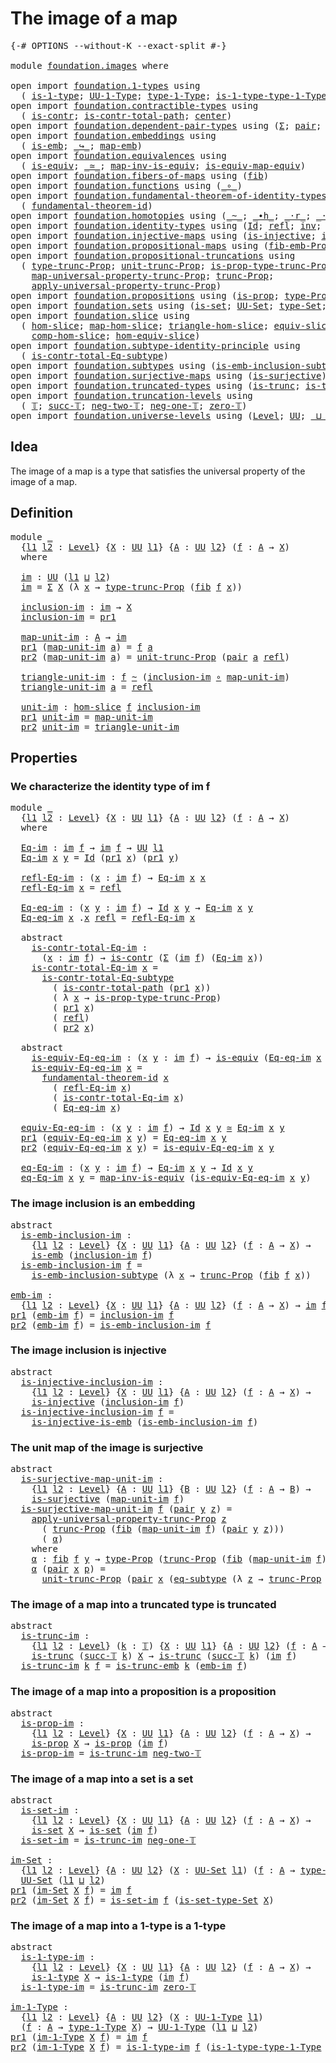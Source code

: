 # The image of a map

<pre class="Agda"><a id="31" class="Symbol">{-#</a> <a id="35" class="Keyword">OPTIONS</a> <a id="43" class="Pragma">--without-K</a> <a id="55" class="Pragma">--exact-split</a> <a id="69" class="Symbol">#-}</a>

<a id="74" class="Keyword">module</a> <a id="81" href="foundation.images.html" class="Module">foundation.images</a> <a id="99" class="Keyword">where</a>

<a id="106" class="Keyword">open</a> <a id="111" class="Keyword">import</a> <a id="118" href="foundation.1-types.html" class="Module">foundation.1-types</a> <a id="137" class="Keyword">using</a>
  <a id="145" class="Symbol">(</a> <a id="147" href="foundation-core.1-types.html#654" class="Function">is-1-type</a><a id="156" class="Symbol">;</a> <a id="158" href="foundation-core.1-types.html#720" class="Function">UU-1-Type</a><a id="167" class="Symbol">;</a> <a id="169" href="foundation-core.1-types.html#792" class="Function">type-1-Type</a><a id="180" class="Symbol">;</a> <a id="182" href="foundation-core.1-types.html#869" class="Function">is-1-type-type-1-Type</a><a id="203" class="Symbol">)</a>
<a id="205" class="Keyword">open</a> <a id="210" class="Keyword">import</a> <a id="217" href="foundation.contractible-types.html" class="Module">foundation.contractible-types</a> <a id="247" class="Keyword">using</a>
  <a id="255" class="Symbol">(</a> <a id="257" href="foundation-core.contractible-types.html#992" class="Function">is-contr</a><a id="265" class="Symbol">;</a> <a id="267" href="foundation-core.contractible-types.html#2037" class="Function">is-contr-total-path</a><a id="286" class="Symbol">;</a> <a id="288" href="foundation-core.contractible-types.html#1085" class="Function">center</a><a id="294" class="Symbol">)</a>
<a id="296" class="Keyword">open</a> <a id="301" class="Keyword">import</a> <a id="308" href="foundation.dependent-pair-types.html" class="Module">foundation.dependent-pair-types</a> <a id="340" class="Keyword">using</a> <a id="346" class="Symbol">(</a><a id="347" href="foundation-core.dependent-pair-types.html#502" class="Record">Σ</a><a id="348" class="Symbol">;</a> <a id="350" href="foundation-core.dependent-pair-types.html#575" class="InductiveConstructor">pair</a><a id="354" class="Symbol">;</a> <a id="356" href="foundation-core.dependent-pair-types.html#592" class="Field">pr1</a><a id="359" class="Symbol">;</a> <a id="361" href="foundation-core.dependent-pair-types.html#604" class="Field">pr2</a><a id="364" class="Symbol">)</a>
<a id="366" class="Keyword">open</a> <a id="371" class="Keyword">import</a> <a id="378" href="foundation.embeddings.html" class="Module">foundation.embeddings</a> <a id="400" class="Keyword">using</a>
  <a id="408" class="Symbol">(</a> <a id="410" href="foundation-core.embeddings.html#980" class="Function">is-emb</a><a id="416" class="Symbol">;</a> <a id="418" href="foundation-core.embeddings.html#1062" class="Function Operator">_↪_</a><a id="421" class="Symbol">;</a> <a id="423" href="foundation-core.embeddings.html#1205" class="Function">map-emb</a><a id="430" class="Symbol">)</a>
<a id="432" class="Keyword">open</a> <a id="437" class="Keyword">import</a> <a id="444" href="foundation.equivalences.html" class="Module">foundation.equivalences</a> <a id="468" class="Keyword">using</a>
  <a id="476" class="Symbol">(</a> <a id="478" href="foundation-core.equivalences.html#1542" class="Function">is-equiv</a><a id="486" class="Symbol">;</a> <a id="488" href="foundation-core.equivalences.html#1607" class="Function Operator">_≃_</a><a id="491" class="Symbol">;</a> <a id="493" href="foundation-core.equivalences.html#4173" class="Function">map-inv-is-equiv</a><a id="509" class="Symbol">;</a> <a id="511" href="foundation-core.equivalences.html#1862" class="Function">is-equiv-map-equiv</a><a id="529" class="Symbol">)</a>
<a id="531" class="Keyword">open</a> <a id="536" class="Keyword">import</a> <a id="543" href="foundation.fibers-of-maps.html" class="Module">foundation.fibers-of-maps</a> <a id="569" class="Keyword">using</a> <a id="575" class="Symbol">(</a><a id="576" href="foundation-core.fibers-of-maps.html#928" class="Function">fib</a><a id="579" class="Symbol">)</a>
<a id="581" class="Keyword">open</a> <a id="586" class="Keyword">import</a> <a id="593" href="foundation.functions.html" class="Module">foundation.functions</a> <a id="614" class="Keyword">using</a> <a id="620" class="Symbol">(</a><a id="621" href="foundation-core.functions.html#407" class="Function Operator">_∘_</a><a id="624" class="Symbol">)</a>
<a id="626" class="Keyword">open</a> <a id="631" class="Keyword">import</a> <a id="638" href="foundation.fundamental-theorem-of-identity-types.html" class="Module">foundation.fundamental-theorem-of-identity-types</a> <a id="687" class="Keyword">using</a>
  <a id="695" class="Symbol">(</a> <a id="697" href="foundation-core.fundamental-theorem-of-identity-types.html#1888" class="Function">fundamental-theorem-id</a><a id="719" class="Symbol">)</a>
<a id="721" class="Keyword">open</a> <a id="726" class="Keyword">import</a> <a id="733" href="foundation.homotopies.html" class="Module">foundation.homotopies</a> <a id="755" class="Keyword">using</a> <a id="761" class="Symbol">(</a><a id="762" href="foundation-core.homotopies.html#545" class="Function Operator">_~_</a><a id="765" class="Symbol">;</a> <a id="767" href="foundation-core.homotopies.html#1136" class="Function Operator">_∙h_</a><a id="771" class="Symbol">;</a> <a id="773" href="foundation-core.homotopies.html#2052" class="Function Operator">_·r_</a><a id="777" class="Symbol">;</a> <a id="779" href="foundation-core.homotopies.html#1846" class="Function Operator">_·l_</a><a id="783" class="Symbol">)</a>
<a id="785" class="Keyword">open</a> <a id="790" class="Keyword">import</a> <a id="797" href="foundation.identity-types.html" class="Module">foundation.identity-types</a> <a id="823" class="Keyword">using</a> <a id="829" class="Symbol">(</a><a id="830" href="foundation-core.identity-types.html#1754" class="Datatype">Id</a><a id="832" class="Symbol">;</a> <a id="834" href="foundation-core.identity-types.html#1807" class="InductiveConstructor">refl</a><a id="838" class="Symbol">;</a> <a id="840" href="foundation-core.identity-types.html#2716" class="Function">inv</a><a id="843" class="Symbol">;</a> <a id="845" href="foundation-core.identity-types.html#2412" class="Function Operator">_∙_</a><a id="848" class="Symbol">)</a>
<a id="850" class="Keyword">open</a> <a id="855" class="Keyword">import</a> <a id="862" href="foundation.injective-maps.html" class="Module">foundation.injective-maps</a> <a id="888" class="Keyword">using</a> <a id="894" class="Symbol">(</a><a id="895" href="foundation.injective-maps.html#1295" class="Function">is-injective</a><a id="907" class="Symbol">;</a> <a id="909" href="foundation.injective-maps.html#3649" class="Function">is-injective-is-emb</a><a id="928" class="Symbol">)</a>
<a id="930" class="Keyword">open</a> <a id="935" class="Keyword">import</a> <a id="942" href="foundation.propositional-maps.html" class="Module">foundation.propositional-maps</a> <a id="972" class="Keyword">using</a> <a id="978" class="Symbol">(</a><a id="979" href="foundation-core.propositional-maps.html#2460" class="Function">fib-emb-Prop</a><a id="991" class="Symbol">)</a>
<a id="993" class="Keyword">open</a> <a id="998" class="Keyword">import</a> <a id="1005" href="foundation.propositional-truncations.html" class="Module">foundation.propositional-truncations</a> <a id="1042" class="Keyword">using</a>
  <a id="1050" class="Symbol">(</a> <a id="1052" href="foundation.propositional-truncations.html#2012" class="Function">type-trunc-Prop</a><a id="1067" class="Symbol">;</a> <a id="1069" href="foundation.propositional-truncations.html#2096" class="Function">unit-trunc-Prop</a><a id="1084" class="Symbol">;</a> <a id="1086" href="foundation.propositional-truncations.html#2191" class="Function">is-prop-type-trunc-Prop</a><a id="1109" class="Symbol">;</a>
    <a id="1115" href="foundation.propositional-truncations.html#5222" class="Function">map-universal-property-trunc-Prop</a><a id="1148" class="Symbol">;</a> <a id="1150" href="foundation.propositional-truncations.html#2510" class="Function">trunc-Prop</a><a id="1160" class="Symbol">;</a>
    <a id="1166" href="foundation.propositional-truncations.html#5581" class="Function">apply-universal-property-trunc-Prop</a><a id="1201" class="Symbol">)</a>
<a id="1203" class="Keyword">open</a> <a id="1208" class="Keyword">import</a> <a id="1215" href="foundation.propositions.html" class="Module">foundation.propositions</a> <a id="1239" class="Keyword">using</a> <a id="1245" class="Symbol">(</a><a id="1246" href="foundation-core.propositions.html#1295" class="Function">is-prop</a><a id="1253" class="Symbol">;</a> <a id="1255" href="foundation-core.propositions.html#1482" class="Function">type-Prop</a><a id="1264" class="Symbol">)</a>
<a id="1266" class="Keyword">open</a> <a id="1271" class="Keyword">import</a> <a id="1278" href="foundation.sets.html" class="Module">foundation.sets</a> <a id="1294" class="Keyword">using</a> <a id="1300" class="Symbol">(</a><a id="1301" href="foundation-core.sets.html#1099" class="Function">is-set</a><a id="1307" class="Symbol">;</a> <a id="1309" href="foundation-core.sets.html#1177" class="Function">UU-Set</a><a id="1315" class="Symbol">;</a> <a id="1317" href="foundation-core.sets.html#1291" class="Function">type-Set</a><a id="1325" class="Symbol">;</a> <a id="1327" href="foundation-core.sets.html#1342" class="Function">is-set-type-Set</a><a id="1342" class="Symbol">)</a>
<a id="1344" class="Keyword">open</a> <a id="1349" class="Keyword">import</a> <a id="1356" href="foundation.slice.html" class="Module">foundation.slice</a> <a id="1373" class="Keyword">using</a>
  <a id="1381" class="Symbol">(</a> <a id="1383" href="foundation.slice.html#2935" class="Function">hom-slice</a><a id="1392" class="Symbol">;</a> <a id="1394" href="foundation.slice.html#3111" class="Function">map-hom-slice</a><a id="1407" class="Symbol">;</a> <a id="1409" href="foundation.slice.html#3263" class="Function">triangle-hom-slice</a><a id="1427" class="Symbol">;</a> <a id="1429" href="foundation.slice.html#8071" class="Function">equiv-slice</a><a id="1440" class="Symbol">;</a> <a id="1442" href="foundation.slice.html#3639" class="Function">htpy-hom-slice</a><a id="1456" class="Symbol">;</a>
    <a id="1462" href="foundation.slice.html#4396" class="Function">comp-hom-slice</a><a id="1476" class="Symbol">;</a> <a id="1478" href="foundation.slice.html#8263" class="Function">hom-equiv-slice</a><a id="1493" class="Symbol">)</a>
<a id="1495" class="Keyword">open</a> <a id="1500" class="Keyword">import</a> <a id="1507" href="foundation.subtype-identity-principle.html" class="Module">foundation.subtype-identity-principle</a> <a id="1545" class="Keyword">using</a>
  <a id="1553" class="Symbol">(</a> <a id="1555" href="foundation-core.subtype-identity-principle.html#1572" class="Function">is-contr-total-Eq-subtype</a><a id="1580" class="Symbol">)</a>
<a id="1582" class="Keyword">open</a> <a id="1587" class="Keyword">import</a> <a id="1594" href="foundation.subtypes.html" class="Module">foundation.subtypes</a> <a id="1614" class="Keyword">using</a> <a id="1620" class="Symbol">(</a><a id="1621" href="foundation-core.subtypes.html#3702" class="Function">is-emb-inclusion-subtype</a><a id="1645" class="Symbol">;</a> <a id="1647" href="foundation-core.subtypes.html#3381" class="Function">eq-subtype</a><a id="1657" class="Symbol">)</a>
<a id="1659" class="Keyword">open</a> <a id="1664" class="Keyword">import</a> <a id="1671" href="foundation.surjective-maps.html" class="Module">foundation.surjective-maps</a> <a id="1698" class="Keyword">using</a> <a id="1704" class="Symbol">(</a><a id="1705" href="foundation.surjective-maps.html#1905" class="Function">is-surjective</a><a id="1718" class="Symbol">)</a>
<a id="1720" class="Keyword">open</a> <a id="1725" class="Keyword">import</a> <a id="1732" href="foundation.truncated-types.html" class="Module">foundation.truncated-types</a> <a id="1759" class="Keyword">using</a> <a id="1765" class="Symbol">(</a><a id="1766" href="foundation-core.truncated-types.html#1727" class="Function">is-trunc</a><a id="1774" class="Symbol">;</a> <a id="1776" href="foundation-core.truncated-types.html#5470" class="Function">is-trunc-emb</a><a id="1788" class="Symbol">)</a>
<a id="1790" class="Keyword">open</a> <a id="1795" class="Keyword">import</a> <a id="1802" href="foundation.truncation-levels.html" class="Module">foundation.truncation-levels</a> <a id="1831" class="Keyword">using</a>
  <a id="1839" class="Symbol">(</a> <a id="1841" href="foundation-core.truncation-levels.html#382" class="Datatype">𝕋</a><a id="1842" class="Symbol">;</a> <a id="1844" href="foundation-core.truncation-levels.html#419" class="InductiveConstructor">succ-𝕋</a><a id="1850" class="Symbol">;</a> <a id="1852" href="foundation-core.truncation-levels.html#403" class="InductiveConstructor">neg-two-𝕋</a><a id="1861" class="Symbol">;</a> <a id="1863" href="foundation-core.truncation-levels.html#435" class="Function">neg-one-𝕋</a><a id="1872" class="Symbol">;</a> <a id="1874" href="foundation-core.truncation-levels.html#479" class="Function">zero-𝕋</a><a id="1880" class="Symbol">)</a>
<a id="1882" class="Keyword">open</a> <a id="1887" class="Keyword">import</a> <a id="1894" href="foundation.universe-levels.html" class="Module">foundation.universe-levels</a> <a id="1921" class="Keyword">using</a> <a id="1927" class="Symbol">(</a><a id="1928" href="Agda.Primitive.html#597" class="Postulate">Level</a><a id="1933" class="Symbol">;</a> <a id="1935" href="foundation-core.universe-levels.html#222" class="Primitive">UU</a><a id="1937" class="Symbol">;</a> <a id="1939" href="Agda.Primitive.html#810" class="Primitive Operator">_⊔_</a><a id="1942" class="Symbol">)</a>
</pre>
## Idea

The image of a map is a type that satisfies the universal property of the image of a map.

## Definition

<pre class="Agda"><a id="2072" class="Keyword">module</a> <a id="2079" href="foundation.images.html#2079" class="Module">_</a>
  <a id="2083" class="Symbol">{</a><a id="2084" href="foundation.images.html#2084" class="Bound">l1</a> <a id="2087" href="foundation.images.html#2087" class="Bound">l2</a> <a id="2090" class="Symbol">:</a> <a id="2092" href="Agda.Primitive.html#597" class="Postulate">Level</a><a id="2097" class="Symbol">}</a> <a id="2099" class="Symbol">{</a><a id="2100" href="foundation.images.html#2100" class="Bound">X</a> <a id="2102" class="Symbol">:</a> <a id="2104" href="foundation-core.universe-levels.html#222" class="Primitive">UU</a> <a id="2107" href="foundation.images.html#2084" class="Bound">l1</a><a id="2109" class="Symbol">}</a> <a id="2111" class="Symbol">{</a><a id="2112" href="foundation.images.html#2112" class="Bound">A</a> <a id="2114" class="Symbol">:</a> <a id="2116" href="foundation-core.universe-levels.html#222" class="Primitive">UU</a> <a id="2119" href="foundation.images.html#2087" class="Bound">l2</a><a id="2121" class="Symbol">}</a> <a id="2123" class="Symbol">(</a><a id="2124" href="foundation.images.html#2124" class="Bound">f</a> <a id="2126" class="Symbol">:</a> <a id="2128" href="foundation.images.html#2112" class="Bound">A</a> <a id="2130" class="Symbol">→</a> <a id="2132" href="foundation.images.html#2100" class="Bound">X</a><a id="2133" class="Symbol">)</a>
  <a id="2137" class="Keyword">where</a>
    
  <a id="2150" href="foundation.images.html#2150" class="Function">im</a> <a id="2153" class="Symbol">:</a> <a id="2155" href="foundation-core.universe-levels.html#222" class="Primitive">UU</a> <a id="2158" class="Symbol">(</a><a id="2159" href="foundation.images.html#2084" class="Bound">l1</a> <a id="2162" href="Agda.Primitive.html#810" class="Primitive Operator">⊔</a> <a id="2164" href="foundation.images.html#2087" class="Bound">l2</a><a id="2166" class="Symbol">)</a>
  <a id="2170" href="foundation.images.html#2150" class="Function">im</a> <a id="2173" class="Symbol">=</a> <a id="2175" href="foundation-core.dependent-pair-types.html#502" class="Record">Σ</a> <a id="2177" href="foundation.images.html#2100" class="Bound">X</a> <a id="2179" class="Symbol">(λ</a> <a id="2182" href="foundation.images.html#2182" class="Bound">x</a> <a id="2184" class="Symbol">→</a> <a id="2186" href="foundation.propositional-truncations.html#2012" class="Function">type-trunc-Prop</a> <a id="2202" class="Symbol">(</a><a id="2203" href="foundation-core.fibers-of-maps.html#928" class="Function">fib</a> <a id="2207" href="foundation.images.html#2124" class="Bound">f</a> <a id="2209" href="foundation.images.html#2182" class="Bound">x</a><a id="2210" class="Symbol">))</a>

  <a id="2216" href="foundation.images.html#2216" class="Function">inclusion-im</a> <a id="2229" class="Symbol">:</a> <a id="2231" href="foundation.images.html#2150" class="Function">im</a> <a id="2234" class="Symbol">→</a> <a id="2236" href="foundation.images.html#2100" class="Bound">X</a>
  <a id="2240" href="foundation.images.html#2216" class="Function">inclusion-im</a> <a id="2253" class="Symbol">=</a> <a id="2255" href="foundation-core.dependent-pair-types.html#592" class="Field">pr1</a>

  <a id="2262" href="foundation.images.html#2262" class="Function">map-unit-im</a> <a id="2274" class="Symbol">:</a> <a id="2276" href="foundation.images.html#2112" class="Bound">A</a> <a id="2278" class="Symbol">→</a> <a id="2280" href="foundation.images.html#2150" class="Function">im</a>
  <a id="2285" href="foundation-core.dependent-pair-types.html#592" class="Field">pr1</a> <a id="2289" class="Symbol">(</a><a id="2290" href="foundation.images.html#2262" class="Function">map-unit-im</a> <a id="2302" href="foundation.images.html#2302" class="Bound">a</a><a id="2303" class="Symbol">)</a> <a id="2305" class="Symbol">=</a> <a id="2307" href="foundation.images.html#2124" class="Bound">f</a> <a id="2309" href="foundation.images.html#2302" class="Bound">a</a>
  <a id="2313" href="foundation-core.dependent-pair-types.html#604" class="Field">pr2</a> <a id="2317" class="Symbol">(</a><a id="2318" href="foundation.images.html#2262" class="Function">map-unit-im</a> <a id="2330" href="foundation.images.html#2330" class="Bound">a</a><a id="2331" class="Symbol">)</a> <a id="2333" class="Symbol">=</a> <a id="2335" href="foundation.propositional-truncations.html#2096" class="Function">unit-trunc-Prop</a> <a id="2351" class="Symbol">(</a><a id="2352" href="foundation-core.dependent-pair-types.html#575" class="InductiveConstructor">pair</a> <a id="2357" href="foundation.images.html#2330" class="Bound">a</a> <a id="2359" href="foundation-core.identity-types.html#1807" class="InductiveConstructor">refl</a><a id="2363" class="Symbol">)</a>

  <a id="2368" href="foundation.images.html#2368" class="Function">triangle-unit-im</a> <a id="2385" class="Symbol">:</a> <a id="2387" href="foundation.images.html#2124" class="Bound">f</a> <a id="2389" href="foundation-core.homotopies.html#545" class="Function Operator">~</a> <a id="2391" class="Symbol">(</a><a id="2392" href="foundation.images.html#2216" class="Function">inclusion-im</a> <a id="2405" href="foundation-core.functions.html#407" class="Function Operator">∘</a> <a id="2407" href="foundation.images.html#2262" class="Function">map-unit-im</a><a id="2418" class="Symbol">)</a>
  <a id="2422" href="foundation.images.html#2368" class="Function">triangle-unit-im</a> <a id="2439" href="foundation.images.html#2439" class="Bound">a</a> <a id="2441" class="Symbol">=</a> <a id="2443" href="foundation-core.identity-types.html#1807" class="InductiveConstructor">refl</a>

  <a id="2451" href="foundation.images.html#2451" class="Function">unit-im</a> <a id="2459" class="Symbol">:</a> <a id="2461" href="foundation.slice.html#2935" class="Function">hom-slice</a> <a id="2471" href="foundation.images.html#2124" class="Bound">f</a> <a id="2473" href="foundation.images.html#2216" class="Function">inclusion-im</a>
  <a id="2488" href="foundation-core.dependent-pair-types.html#592" class="Field">pr1</a> <a id="2492" href="foundation.images.html#2451" class="Function">unit-im</a> <a id="2500" class="Symbol">=</a> <a id="2502" href="foundation.images.html#2262" class="Function">map-unit-im</a>
  <a id="2516" href="foundation-core.dependent-pair-types.html#604" class="Field">pr2</a> <a id="2520" href="foundation.images.html#2451" class="Function">unit-im</a> <a id="2528" class="Symbol">=</a> <a id="2530" href="foundation.images.html#2368" class="Function">triangle-unit-im</a>
</pre>
## Properties

### We characterize the identity type of im f

<pre class="Agda"><a id="2622" class="Keyword">module</a> <a id="2629" href="foundation.images.html#2629" class="Module">_</a>
  <a id="2633" class="Symbol">{</a><a id="2634" href="foundation.images.html#2634" class="Bound">l1</a> <a id="2637" href="foundation.images.html#2637" class="Bound">l2</a> <a id="2640" class="Symbol">:</a> <a id="2642" href="Agda.Primitive.html#597" class="Postulate">Level</a><a id="2647" class="Symbol">}</a> <a id="2649" class="Symbol">{</a><a id="2650" href="foundation.images.html#2650" class="Bound">X</a> <a id="2652" class="Symbol">:</a> <a id="2654" href="foundation-core.universe-levels.html#222" class="Primitive">UU</a> <a id="2657" href="foundation.images.html#2634" class="Bound">l1</a><a id="2659" class="Symbol">}</a> <a id="2661" class="Symbol">{</a><a id="2662" href="foundation.images.html#2662" class="Bound">A</a> <a id="2664" class="Symbol">:</a> <a id="2666" href="foundation-core.universe-levels.html#222" class="Primitive">UU</a> <a id="2669" href="foundation.images.html#2637" class="Bound">l2</a><a id="2671" class="Symbol">}</a> <a id="2673" class="Symbol">(</a><a id="2674" href="foundation.images.html#2674" class="Bound">f</a> <a id="2676" class="Symbol">:</a> <a id="2678" href="foundation.images.html#2662" class="Bound">A</a> <a id="2680" class="Symbol">→</a> <a id="2682" href="foundation.images.html#2650" class="Bound">X</a><a id="2683" class="Symbol">)</a>
  <a id="2687" class="Keyword">where</a>

  <a id="2696" href="foundation.images.html#2696" class="Function">Eq-im</a> <a id="2702" class="Symbol">:</a> <a id="2704" href="foundation.images.html#2150" class="Function">im</a> <a id="2707" href="foundation.images.html#2674" class="Bound">f</a> <a id="2709" class="Symbol">→</a> <a id="2711" href="foundation.images.html#2150" class="Function">im</a> <a id="2714" href="foundation.images.html#2674" class="Bound">f</a> <a id="2716" class="Symbol">→</a> <a id="2718" href="foundation-core.universe-levels.html#222" class="Primitive">UU</a> <a id="2721" href="foundation.images.html#2634" class="Bound">l1</a>
  <a id="2726" href="foundation.images.html#2696" class="Function">Eq-im</a> <a id="2732" href="foundation.images.html#2732" class="Bound">x</a> <a id="2734" href="foundation.images.html#2734" class="Bound">y</a> <a id="2736" class="Symbol">=</a> <a id="2738" href="foundation-core.identity-types.html#1754" class="Datatype">Id</a> <a id="2741" class="Symbol">(</a><a id="2742" href="foundation-core.dependent-pair-types.html#592" class="Field">pr1</a> <a id="2746" href="foundation.images.html#2732" class="Bound">x</a><a id="2747" class="Symbol">)</a> <a id="2749" class="Symbol">(</a><a id="2750" href="foundation-core.dependent-pair-types.html#592" class="Field">pr1</a> <a id="2754" href="foundation.images.html#2734" class="Bound">y</a><a id="2755" class="Symbol">)</a>

  <a id="2760" href="foundation.images.html#2760" class="Function">refl-Eq-im</a> <a id="2771" class="Symbol">:</a> <a id="2773" class="Symbol">(</a><a id="2774" href="foundation.images.html#2774" class="Bound">x</a> <a id="2776" class="Symbol">:</a> <a id="2778" href="foundation.images.html#2150" class="Function">im</a> <a id="2781" href="foundation.images.html#2674" class="Bound">f</a><a id="2782" class="Symbol">)</a> <a id="2784" class="Symbol">→</a> <a id="2786" href="foundation.images.html#2696" class="Function">Eq-im</a> <a id="2792" href="foundation.images.html#2774" class="Bound">x</a> <a id="2794" href="foundation.images.html#2774" class="Bound">x</a>
  <a id="2798" href="foundation.images.html#2760" class="Function">refl-Eq-im</a> <a id="2809" href="foundation.images.html#2809" class="Bound">x</a> <a id="2811" class="Symbol">=</a> <a id="2813" href="foundation-core.identity-types.html#1807" class="InductiveConstructor">refl</a>

  <a id="2821" href="foundation.images.html#2821" class="Function">Eq-eq-im</a> <a id="2830" class="Symbol">:</a> <a id="2832" class="Symbol">(</a><a id="2833" href="foundation.images.html#2833" class="Bound">x</a> <a id="2835" href="foundation.images.html#2835" class="Bound">y</a> <a id="2837" class="Symbol">:</a> <a id="2839" href="foundation.images.html#2150" class="Function">im</a> <a id="2842" href="foundation.images.html#2674" class="Bound">f</a><a id="2843" class="Symbol">)</a> <a id="2845" class="Symbol">→</a> <a id="2847" href="foundation-core.identity-types.html#1754" class="Datatype">Id</a> <a id="2850" href="foundation.images.html#2833" class="Bound">x</a> <a id="2852" href="foundation.images.html#2835" class="Bound">y</a> <a id="2854" class="Symbol">→</a> <a id="2856" href="foundation.images.html#2696" class="Function">Eq-im</a> <a id="2862" href="foundation.images.html#2833" class="Bound">x</a> <a id="2864" href="foundation.images.html#2835" class="Bound">y</a>
  <a id="2868" href="foundation.images.html#2821" class="Function">Eq-eq-im</a> <a id="2877" href="foundation.images.html#2877" class="Bound">x</a> <a id="2879" class="DottedPattern Symbol">.</a><a id="2880" href="foundation.images.html#2877" class="DottedPattern Bound">x</a> <a id="2882" href="foundation-core.identity-types.html#1807" class="InductiveConstructor">refl</a> <a id="2887" class="Symbol">=</a> <a id="2889" href="foundation.images.html#2760" class="Function">refl-Eq-im</a> <a id="2900" href="foundation.images.html#2877" class="Bound">x</a>

  <a id="2905" class="Keyword">abstract</a>
    <a id="2918" href="foundation.images.html#2918" class="Function">is-contr-total-Eq-im</a> <a id="2939" class="Symbol">:</a>
      <a id="2947" class="Symbol">(</a><a id="2948" href="foundation.images.html#2948" class="Bound">x</a> <a id="2950" class="Symbol">:</a> <a id="2952" href="foundation.images.html#2150" class="Function">im</a> <a id="2955" href="foundation.images.html#2674" class="Bound">f</a><a id="2956" class="Symbol">)</a> <a id="2958" class="Symbol">→</a> <a id="2960" href="foundation-core.contractible-types.html#992" class="Function">is-contr</a> <a id="2969" class="Symbol">(</a><a id="2970" href="foundation-core.dependent-pair-types.html#502" class="Record">Σ</a> <a id="2972" class="Symbol">(</a><a id="2973" href="foundation.images.html#2150" class="Function">im</a> <a id="2976" href="foundation.images.html#2674" class="Bound">f</a><a id="2977" class="Symbol">)</a> <a id="2979" class="Symbol">(</a><a id="2980" href="foundation.images.html#2696" class="Function">Eq-im</a> <a id="2986" href="foundation.images.html#2948" class="Bound">x</a><a id="2987" class="Symbol">))</a>
    <a id="2994" href="foundation.images.html#2918" class="Function">is-contr-total-Eq-im</a> <a id="3015" href="foundation.images.html#3015" class="Bound">x</a> <a id="3017" class="Symbol">=</a>
      <a id="3025" href="foundation-core.subtype-identity-principle.html#1572" class="Function">is-contr-total-Eq-subtype</a>
        <a id="3059" class="Symbol">(</a> <a id="3061" href="foundation-core.contractible-types.html#2037" class="Function">is-contr-total-path</a> <a id="3081" class="Symbol">(</a><a id="3082" href="foundation-core.dependent-pair-types.html#592" class="Field">pr1</a> <a id="3086" href="foundation.images.html#3015" class="Bound">x</a><a id="3087" class="Symbol">))</a>
        <a id="3098" class="Symbol">(</a> <a id="3100" class="Symbol">λ</a> <a id="3102" href="foundation.images.html#3102" class="Bound">x</a> <a id="3104" class="Symbol">→</a> <a id="3106" href="foundation.propositional-truncations.html#2191" class="Function">is-prop-type-trunc-Prop</a><a id="3129" class="Symbol">)</a>
        <a id="3139" class="Symbol">(</a> <a id="3141" href="foundation-core.dependent-pair-types.html#592" class="Field">pr1</a> <a id="3145" href="foundation.images.html#3015" class="Bound">x</a><a id="3146" class="Symbol">)</a>
        <a id="3156" class="Symbol">(</a> <a id="3158" href="foundation-core.identity-types.html#1807" class="InductiveConstructor">refl</a><a id="3162" class="Symbol">)</a>
        <a id="3172" class="Symbol">(</a> <a id="3174" href="foundation-core.dependent-pair-types.html#604" class="Field">pr2</a> <a id="3178" href="foundation.images.html#3015" class="Bound">x</a><a id="3179" class="Symbol">)</a>

  <a id="3184" class="Keyword">abstract</a>
    <a id="3197" href="foundation.images.html#3197" class="Function">is-equiv-Eq-eq-im</a> <a id="3215" class="Symbol">:</a> <a id="3217" class="Symbol">(</a><a id="3218" href="foundation.images.html#3218" class="Bound">x</a> <a id="3220" href="foundation.images.html#3220" class="Bound">y</a> <a id="3222" class="Symbol">:</a> <a id="3224" href="foundation.images.html#2150" class="Function">im</a> <a id="3227" href="foundation.images.html#2674" class="Bound">f</a><a id="3228" class="Symbol">)</a> <a id="3230" class="Symbol">→</a> <a id="3232" href="foundation-core.equivalences.html#1542" class="Function">is-equiv</a> <a id="3241" class="Symbol">(</a><a id="3242" href="foundation.images.html#2821" class="Function">Eq-eq-im</a> <a id="3251" href="foundation.images.html#3218" class="Bound">x</a> <a id="3253" href="foundation.images.html#3220" class="Bound">y</a><a id="3254" class="Symbol">)</a>
    <a id="3260" href="foundation.images.html#3197" class="Function">is-equiv-Eq-eq-im</a> <a id="3278" href="foundation.images.html#3278" class="Bound">x</a> <a id="3280" class="Symbol">=</a>
      <a id="3288" href="foundation-core.fundamental-theorem-of-identity-types.html#1888" class="Function">fundamental-theorem-id</a> <a id="3311" href="foundation.images.html#3278" class="Bound">x</a>
        <a id="3321" class="Symbol">(</a> <a id="3323" href="foundation.images.html#2760" class="Function">refl-Eq-im</a> <a id="3334" href="foundation.images.html#3278" class="Bound">x</a><a id="3335" class="Symbol">)</a>
        <a id="3345" class="Symbol">(</a> <a id="3347" href="foundation.images.html#2918" class="Function">is-contr-total-Eq-im</a> <a id="3368" href="foundation.images.html#3278" class="Bound">x</a><a id="3369" class="Symbol">)</a>
        <a id="3379" class="Symbol">(</a> <a id="3381" href="foundation.images.html#2821" class="Function">Eq-eq-im</a> <a id="3390" href="foundation.images.html#3278" class="Bound">x</a><a id="3391" class="Symbol">)</a>

  <a id="3396" href="foundation.images.html#3396" class="Function">equiv-Eq-eq-im</a> <a id="3411" class="Symbol">:</a> <a id="3413" class="Symbol">(</a><a id="3414" href="foundation.images.html#3414" class="Bound">x</a> <a id="3416" href="foundation.images.html#3416" class="Bound">y</a> <a id="3418" class="Symbol">:</a> <a id="3420" href="foundation.images.html#2150" class="Function">im</a> <a id="3423" href="foundation.images.html#2674" class="Bound">f</a><a id="3424" class="Symbol">)</a> <a id="3426" class="Symbol">→</a> <a id="3428" href="foundation-core.identity-types.html#1754" class="Datatype">Id</a> <a id="3431" href="foundation.images.html#3414" class="Bound">x</a> <a id="3433" href="foundation.images.html#3416" class="Bound">y</a> <a id="3435" href="foundation-core.equivalences.html#1607" class="Function Operator">≃</a> <a id="3437" href="foundation.images.html#2696" class="Function">Eq-im</a> <a id="3443" href="foundation.images.html#3414" class="Bound">x</a> <a id="3445" href="foundation.images.html#3416" class="Bound">y</a>
  <a id="3449" href="foundation-core.dependent-pair-types.html#592" class="Field">pr1</a> <a id="3453" class="Symbol">(</a><a id="3454" href="foundation.images.html#3396" class="Function">equiv-Eq-eq-im</a> <a id="3469" href="foundation.images.html#3469" class="Bound">x</a> <a id="3471" href="foundation.images.html#3471" class="Bound">y</a><a id="3472" class="Symbol">)</a> <a id="3474" class="Symbol">=</a> <a id="3476" href="foundation.images.html#2821" class="Function">Eq-eq-im</a> <a id="3485" href="foundation.images.html#3469" class="Bound">x</a> <a id="3487" href="foundation.images.html#3471" class="Bound">y</a>
  <a id="3491" href="foundation-core.dependent-pair-types.html#604" class="Field">pr2</a> <a id="3495" class="Symbol">(</a><a id="3496" href="foundation.images.html#3396" class="Function">equiv-Eq-eq-im</a> <a id="3511" href="foundation.images.html#3511" class="Bound">x</a> <a id="3513" href="foundation.images.html#3513" class="Bound">y</a><a id="3514" class="Symbol">)</a> <a id="3516" class="Symbol">=</a> <a id="3518" href="foundation.images.html#3197" class="Function">is-equiv-Eq-eq-im</a> <a id="3536" href="foundation.images.html#3511" class="Bound">x</a> <a id="3538" href="foundation.images.html#3513" class="Bound">y</a>

  <a id="3543" href="foundation.images.html#3543" class="Function">eq-Eq-im</a> <a id="3552" class="Symbol">:</a> <a id="3554" class="Symbol">(</a><a id="3555" href="foundation.images.html#3555" class="Bound">x</a> <a id="3557" href="foundation.images.html#3557" class="Bound">y</a> <a id="3559" class="Symbol">:</a> <a id="3561" href="foundation.images.html#2150" class="Function">im</a> <a id="3564" href="foundation.images.html#2674" class="Bound">f</a><a id="3565" class="Symbol">)</a> <a id="3567" class="Symbol">→</a> <a id="3569" href="foundation.images.html#2696" class="Function">Eq-im</a> <a id="3575" href="foundation.images.html#3555" class="Bound">x</a> <a id="3577" href="foundation.images.html#3557" class="Bound">y</a> <a id="3579" class="Symbol">→</a> <a id="3581" href="foundation-core.identity-types.html#1754" class="Datatype">Id</a> <a id="3584" href="foundation.images.html#3555" class="Bound">x</a> <a id="3586" href="foundation.images.html#3557" class="Bound">y</a>
  <a id="3590" href="foundation.images.html#3543" class="Function">eq-Eq-im</a> <a id="3599" href="foundation.images.html#3599" class="Bound">x</a> <a id="3601" href="foundation.images.html#3601" class="Bound">y</a> <a id="3603" class="Symbol">=</a> <a id="3605" href="foundation-core.equivalences.html#4173" class="Function">map-inv-is-equiv</a> <a id="3622" class="Symbol">(</a><a id="3623" href="foundation.images.html#3197" class="Function">is-equiv-Eq-eq-im</a> <a id="3641" href="foundation.images.html#3599" class="Bound">x</a> <a id="3643" href="foundation.images.html#3601" class="Bound">y</a><a id="3644" class="Symbol">)</a>
</pre>
### The image inclusion is an embedding

<pre class="Agda"><a id="3700" class="Keyword">abstract</a>
  <a id="is-emb-inclusion-im"></a><a id="3711" href="foundation.images.html#3711" class="Function">is-emb-inclusion-im</a> <a id="3731" class="Symbol">:</a>
    <a id="3737" class="Symbol">{</a><a id="3738" href="foundation.images.html#3738" class="Bound">l1</a> <a id="3741" href="foundation.images.html#3741" class="Bound">l2</a> <a id="3744" class="Symbol">:</a> <a id="3746" href="Agda.Primitive.html#597" class="Postulate">Level</a><a id="3751" class="Symbol">}</a> <a id="3753" class="Symbol">{</a><a id="3754" href="foundation.images.html#3754" class="Bound">X</a> <a id="3756" class="Symbol">:</a> <a id="3758" href="foundation-core.universe-levels.html#222" class="Primitive">UU</a> <a id="3761" href="foundation.images.html#3738" class="Bound">l1</a><a id="3763" class="Symbol">}</a> <a id="3765" class="Symbol">{</a><a id="3766" href="foundation.images.html#3766" class="Bound">A</a> <a id="3768" class="Symbol">:</a> <a id="3770" href="foundation-core.universe-levels.html#222" class="Primitive">UU</a> <a id="3773" href="foundation.images.html#3741" class="Bound">l2</a><a id="3775" class="Symbol">}</a> <a id="3777" class="Symbol">(</a><a id="3778" href="foundation.images.html#3778" class="Bound">f</a> <a id="3780" class="Symbol">:</a> <a id="3782" href="foundation.images.html#3766" class="Bound">A</a> <a id="3784" class="Symbol">→</a> <a id="3786" href="foundation.images.html#3754" class="Bound">X</a><a id="3787" class="Symbol">)</a> <a id="3789" class="Symbol">→</a>
    <a id="3795" href="foundation-core.embeddings.html#980" class="Function">is-emb</a> <a id="3802" class="Symbol">(</a><a id="3803" href="foundation.images.html#2216" class="Function">inclusion-im</a> <a id="3816" href="foundation.images.html#3778" class="Bound">f</a><a id="3817" class="Symbol">)</a>
  <a id="3821" href="foundation.images.html#3711" class="Function">is-emb-inclusion-im</a> <a id="3841" href="foundation.images.html#3841" class="Bound">f</a> <a id="3843" class="Symbol">=</a>
    <a id="3849" href="foundation-core.subtypes.html#3702" class="Function">is-emb-inclusion-subtype</a> <a id="3874" class="Symbol">(λ</a> <a id="3877" href="foundation.images.html#3877" class="Bound">x</a> <a id="3879" class="Symbol">→</a> <a id="3881" href="foundation.propositional-truncations.html#2510" class="Function">trunc-Prop</a> <a id="3892" class="Symbol">(</a><a id="3893" href="foundation-core.fibers-of-maps.html#928" class="Function">fib</a> <a id="3897" href="foundation.images.html#3841" class="Bound">f</a> <a id="3899" href="foundation.images.html#3877" class="Bound">x</a><a id="3900" class="Symbol">))</a>

<a id="emb-im"></a><a id="3904" href="foundation.images.html#3904" class="Function">emb-im</a> <a id="3911" class="Symbol">:</a>
  <a id="3915" class="Symbol">{</a><a id="3916" href="foundation.images.html#3916" class="Bound">l1</a> <a id="3919" href="foundation.images.html#3919" class="Bound">l2</a> <a id="3922" class="Symbol">:</a> <a id="3924" href="Agda.Primitive.html#597" class="Postulate">Level</a><a id="3929" class="Symbol">}</a> <a id="3931" class="Symbol">{</a><a id="3932" href="foundation.images.html#3932" class="Bound">X</a> <a id="3934" class="Symbol">:</a> <a id="3936" href="foundation-core.universe-levels.html#222" class="Primitive">UU</a> <a id="3939" href="foundation.images.html#3916" class="Bound">l1</a><a id="3941" class="Symbol">}</a> <a id="3943" class="Symbol">{</a><a id="3944" href="foundation.images.html#3944" class="Bound">A</a> <a id="3946" class="Symbol">:</a> <a id="3948" href="foundation-core.universe-levels.html#222" class="Primitive">UU</a> <a id="3951" href="foundation.images.html#3919" class="Bound">l2</a><a id="3953" class="Symbol">}</a> <a id="3955" class="Symbol">(</a><a id="3956" href="foundation.images.html#3956" class="Bound">f</a> <a id="3958" class="Symbol">:</a> <a id="3960" href="foundation.images.html#3944" class="Bound">A</a> <a id="3962" class="Symbol">→</a> <a id="3964" href="foundation.images.html#3932" class="Bound">X</a><a id="3965" class="Symbol">)</a> <a id="3967" class="Symbol">→</a> <a id="3969" href="foundation.images.html#2150" class="Function">im</a> <a id="3972" href="foundation.images.html#3956" class="Bound">f</a> <a id="3974" href="foundation-core.embeddings.html#1062" class="Function Operator">↪</a> <a id="3976" href="foundation.images.html#3932" class="Bound">X</a>
<a id="3978" href="foundation-core.dependent-pair-types.html#592" class="Field">pr1</a> <a id="3982" class="Symbol">(</a><a id="3983" href="foundation.images.html#3904" class="Function">emb-im</a> <a id="3990" href="foundation.images.html#3990" class="Bound">f</a><a id="3991" class="Symbol">)</a> <a id="3993" class="Symbol">=</a> <a id="3995" href="foundation.images.html#2216" class="Function">inclusion-im</a> <a id="4008" href="foundation.images.html#3990" class="Bound">f</a>
<a id="4010" href="foundation-core.dependent-pair-types.html#604" class="Field">pr2</a> <a id="4014" class="Symbol">(</a><a id="4015" href="foundation.images.html#3904" class="Function">emb-im</a> <a id="4022" href="foundation.images.html#4022" class="Bound">f</a><a id="4023" class="Symbol">)</a> <a id="4025" class="Symbol">=</a> <a id="4027" href="foundation.images.html#3711" class="Function">is-emb-inclusion-im</a> <a id="4047" href="foundation.images.html#4022" class="Bound">f</a>
</pre>
### The image inclusion is injective

<pre class="Agda"><a id="4100" class="Keyword">abstract</a>
  <a id="is-injective-inclusion-im"></a><a id="4111" href="foundation.images.html#4111" class="Function">is-injective-inclusion-im</a> <a id="4137" class="Symbol">:</a>
    <a id="4143" class="Symbol">{</a><a id="4144" href="foundation.images.html#4144" class="Bound">l1</a> <a id="4147" href="foundation.images.html#4147" class="Bound">l2</a> <a id="4150" class="Symbol">:</a> <a id="4152" href="Agda.Primitive.html#597" class="Postulate">Level</a><a id="4157" class="Symbol">}</a> <a id="4159" class="Symbol">{</a><a id="4160" href="foundation.images.html#4160" class="Bound">X</a> <a id="4162" class="Symbol">:</a> <a id="4164" href="foundation-core.universe-levels.html#222" class="Primitive">UU</a> <a id="4167" href="foundation.images.html#4144" class="Bound">l1</a><a id="4169" class="Symbol">}</a> <a id="4171" class="Symbol">{</a><a id="4172" href="foundation.images.html#4172" class="Bound">A</a> <a id="4174" class="Symbol">:</a> <a id="4176" href="foundation-core.universe-levels.html#222" class="Primitive">UU</a> <a id="4179" href="foundation.images.html#4147" class="Bound">l2</a><a id="4181" class="Symbol">}</a> <a id="4183" class="Symbol">(</a><a id="4184" href="foundation.images.html#4184" class="Bound">f</a> <a id="4186" class="Symbol">:</a> <a id="4188" href="foundation.images.html#4172" class="Bound">A</a> <a id="4190" class="Symbol">→</a> <a id="4192" href="foundation.images.html#4160" class="Bound">X</a><a id="4193" class="Symbol">)</a> <a id="4195" class="Symbol">→</a>
    <a id="4201" href="foundation.injective-maps.html#1295" class="Function">is-injective</a> <a id="4214" class="Symbol">(</a><a id="4215" href="foundation.images.html#2216" class="Function">inclusion-im</a> <a id="4228" href="foundation.images.html#4184" class="Bound">f</a><a id="4229" class="Symbol">)</a>
  <a id="4233" href="foundation.images.html#4111" class="Function">is-injective-inclusion-im</a> <a id="4259" href="foundation.images.html#4259" class="Bound">f</a> <a id="4261" class="Symbol">=</a>
    <a id="4267" href="foundation.injective-maps.html#3649" class="Function">is-injective-is-emb</a> <a id="4287" class="Symbol">(</a><a id="4288" href="foundation.images.html#3711" class="Function">is-emb-inclusion-im</a> <a id="4308" href="foundation.images.html#4259" class="Bound">f</a><a id="4309" class="Symbol">)</a>
</pre>
### The unit map of the image is surjective

<pre class="Agda"><a id="4369" class="Keyword">abstract</a>
  <a id="is-surjective-map-unit-im"></a><a id="4380" href="foundation.images.html#4380" class="Function">is-surjective-map-unit-im</a> <a id="4406" class="Symbol">:</a>
    <a id="4412" class="Symbol">{</a><a id="4413" href="foundation.images.html#4413" class="Bound">l1</a> <a id="4416" href="foundation.images.html#4416" class="Bound">l2</a> <a id="4419" class="Symbol">:</a> <a id="4421" href="Agda.Primitive.html#597" class="Postulate">Level</a><a id="4426" class="Symbol">}</a> <a id="4428" class="Symbol">{</a><a id="4429" href="foundation.images.html#4429" class="Bound">A</a> <a id="4431" class="Symbol">:</a> <a id="4433" href="foundation-core.universe-levels.html#222" class="Primitive">UU</a> <a id="4436" href="foundation.images.html#4413" class="Bound">l1</a><a id="4438" class="Symbol">}</a> <a id="4440" class="Symbol">{</a><a id="4441" href="foundation.images.html#4441" class="Bound">B</a> <a id="4443" class="Symbol">:</a> <a id="4445" href="foundation-core.universe-levels.html#222" class="Primitive">UU</a> <a id="4448" href="foundation.images.html#4416" class="Bound">l2</a><a id="4450" class="Symbol">}</a> <a id="4452" class="Symbol">(</a><a id="4453" href="foundation.images.html#4453" class="Bound">f</a> <a id="4455" class="Symbol">:</a> <a id="4457" href="foundation.images.html#4429" class="Bound">A</a> <a id="4459" class="Symbol">→</a> <a id="4461" href="foundation.images.html#4441" class="Bound">B</a><a id="4462" class="Symbol">)</a> <a id="4464" class="Symbol">→</a>
    <a id="4470" href="foundation.surjective-maps.html#1905" class="Function">is-surjective</a> <a id="4484" class="Symbol">(</a><a id="4485" href="foundation.images.html#2262" class="Function">map-unit-im</a> <a id="4497" href="foundation.images.html#4453" class="Bound">f</a><a id="4498" class="Symbol">)</a>
  <a id="4502" href="foundation.images.html#4380" class="Function">is-surjective-map-unit-im</a> <a id="4528" href="foundation.images.html#4528" class="Bound">f</a> <a id="4530" class="Symbol">(</a><a id="4531" href="foundation-core.dependent-pair-types.html#575" class="InductiveConstructor">pair</a> <a id="4536" href="foundation.images.html#4536" class="Bound">y</a> <a id="4538" href="foundation.images.html#4538" class="Bound">z</a><a id="4539" class="Symbol">)</a> <a id="4541" class="Symbol">=</a>
    <a id="4547" href="foundation.propositional-truncations.html#5581" class="Function">apply-universal-property-trunc-Prop</a> <a id="4583" href="foundation.images.html#4538" class="Bound">z</a>
      <a id="4591" class="Symbol">(</a> <a id="4593" href="foundation.propositional-truncations.html#2510" class="Function">trunc-Prop</a> <a id="4604" class="Symbol">(</a><a id="4605" href="foundation-core.fibers-of-maps.html#928" class="Function">fib</a> <a id="4609" class="Symbol">(</a><a id="4610" href="foundation.images.html#2262" class="Function">map-unit-im</a> <a id="4622" href="foundation.images.html#4528" class="Bound">f</a><a id="4623" class="Symbol">)</a> <a id="4625" class="Symbol">(</a><a id="4626" href="foundation-core.dependent-pair-types.html#575" class="InductiveConstructor">pair</a> <a id="4631" href="foundation.images.html#4536" class="Bound">y</a> <a id="4633" href="foundation.images.html#4538" class="Bound">z</a><a id="4634" class="Symbol">)))</a>
      <a id="4644" class="Symbol">(</a> <a id="4646" href="foundation.images.html#4663" class="Function">α</a><a id="4647" class="Symbol">)</a>
    <a id="4653" class="Keyword">where</a>
    <a id="4663" href="foundation.images.html#4663" class="Function">α</a> <a id="4665" class="Symbol">:</a> <a id="4667" href="foundation-core.fibers-of-maps.html#928" class="Function">fib</a> <a id="4671" href="foundation.images.html#4528" class="Bound">f</a> <a id="4673" href="foundation.images.html#4536" class="Bound">y</a> <a id="4675" class="Symbol">→</a> <a id="4677" href="foundation-core.propositions.html#1482" class="Function">type-Prop</a> <a id="4687" class="Symbol">(</a><a id="4688" href="foundation.propositional-truncations.html#2510" class="Function">trunc-Prop</a> <a id="4699" class="Symbol">(</a><a id="4700" href="foundation-core.fibers-of-maps.html#928" class="Function">fib</a> <a id="4704" class="Symbol">(</a><a id="4705" href="foundation.images.html#2262" class="Function">map-unit-im</a> <a id="4717" href="foundation.images.html#4528" class="Bound">f</a><a id="4718" class="Symbol">)</a> <a id="4720" class="Symbol">(</a><a id="4721" href="foundation-core.dependent-pair-types.html#575" class="InductiveConstructor">pair</a> <a id="4726" href="foundation.images.html#4536" class="Bound">y</a> <a id="4728" href="foundation.images.html#4538" class="Bound">z</a><a id="4729" class="Symbol">)))</a>
    <a id="4737" href="foundation.images.html#4663" class="Function">α</a> <a id="4739" class="Symbol">(</a><a id="4740" href="foundation-core.dependent-pair-types.html#575" class="InductiveConstructor">pair</a> <a id="4745" href="foundation.images.html#4745" class="Bound">x</a> <a id="4747" href="foundation.images.html#4747" class="Bound">p</a><a id="4748" class="Symbol">)</a> <a id="4750" class="Symbol">=</a>
      <a id="4758" href="foundation.propositional-truncations.html#2096" class="Function">unit-trunc-Prop</a> <a id="4774" class="Symbol">(</a><a id="4775" href="foundation-core.dependent-pair-types.html#575" class="InductiveConstructor">pair</a> <a id="4780" href="foundation.images.html#4745" class="Bound">x</a> <a id="4782" class="Symbol">(</a><a id="4783" href="foundation-core.subtypes.html#3381" class="Function">eq-subtype</a> <a id="4794" class="Symbol">(λ</a> <a id="4797" href="foundation.images.html#4797" class="Bound">z</a> <a id="4799" class="Symbol">→</a> <a id="4801" href="foundation.propositional-truncations.html#2510" class="Function">trunc-Prop</a> <a id="4812" class="Symbol">(</a><a id="4813" href="foundation-core.fibers-of-maps.html#928" class="Function">fib</a> <a id="4817" href="foundation.images.html#4528" class="Bound">f</a> <a id="4819" href="foundation.images.html#4797" class="Bound">z</a><a id="4820" class="Symbol">))</a> <a id="4823" href="foundation.images.html#4747" class="Bound">p</a><a id="4824" class="Symbol">))</a>
</pre>
### The image of a map into a truncated type is truncated

<pre class="Agda"><a id="4899" class="Keyword">abstract</a>
  <a id="is-trunc-im"></a><a id="4910" href="foundation.images.html#4910" class="Function">is-trunc-im</a> <a id="4922" class="Symbol">:</a>
    <a id="4928" class="Symbol">{</a><a id="4929" href="foundation.images.html#4929" class="Bound">l1</a> <a id="4932" href="foundation.images.html#4932" class="Bound">l2</a> <a id="4935" class="Symbol">:</a> <a id="4937" href="Agda.Primitive.html#597" class="Postulate">Level</a><a id="4942" class="Symbol">}</a> <a id="4944" class="Symbol">(</a><a id="4945" href="foundation.images.html#4945" class="Bound">k</a> <a id="4947" class="Symbol">:</a> <a id="4949" href="foundation-core.truncation-levels.html#382" class="Datatype">𝕋</a><a id="4950" class="Symbol">)</a> <a id="4952" class="Symbol">{</a><a id="4953" href="foundation.images.html#4953" class="Bound">X</a> <a id="4955" class="Symbol">:</a> <a id="4957" href="foundation-core.universe-levels.html#222" class="Primitive">UU</a> <a id="4960" href="foundation.images.html#4929" class="Bound">l1</a><a id="4962" class="Symbol">}</a> <a id="4964" class="Symbol">{</a><a id="4965" href="foundation.images.html#4965" class="Bound">A</a> <a id="4967" class="Symbol">:</a> <a id="4969" href="foundation-core.universe-levels.html#222" class="Primitive">UU</a> <a id="4972" href="foundation.images.html#4932" class="Bound">l2</a><a id="4974" class="Symbol">}</a> <a id="4976" class="Symbol">(</a><a id="4977" href="foundation.images.html#4977" class="Bound">f</a> <a id="4979" class="Symbol">:</a> <a id="4981" href="foundation.images.html#4965" class="Bound">A</a> <a id="4983" class="Symbol">→</a> <a id="4985" href="foundation.images.html#4953" class="Bound">X</a><a id="4986" class="Symbol">)</a> <a id="4988" class="Symbol">→</a>
    <a id="4994" href="foundation-core.truncated-types.html#1727" class="Function">is-trunc</a> <a id="5003" class="Symbol">(</a><a id="5004" href="foundation-core.truncation-levels.html#419" class="InductiveConstructor">succ-𝕋</a> <a id="5011" href="foundation.images.html#4945" class="Bound">k</a><a id="5012" class="Symbol">)</a> <a id="5014" href="foundation.images.html#4953" class="Bound">X</a> <a id="5016" class="Symbol">→</a> <a id="5018" href="foundation-core.truncated-types.html#1727" class="Function">is-trunc</a> <a id="5027" class="Symbol">(</a><a id="5028" href="foundation-core.truncation-levels.html#419" class="InductiveConstructor">succ-𝕋</a> <a id="5035" href="foundation.images.html#4945" class="Bound">k</a><a id="5036" class="Symbol">)</a> <a id="5038" class="Symbol">(</a><a id="5039" href="foundation.images.html#2150" class="Function">im</a> <a id="5042" href="foundation.images.html#4977" class="Bound">f</a><a id="5043" class="Symbol">)</a>
  <a id="5047" href="foundation.images.html#4910" class="Function">is-trunc-im</a> <a id="5059" href="foundation.images.html#5059" class="Bound">k</a> <a id="5061" href="foundation.images.html#5061" class="Bound">f</a> <a id="5063" class="Symbol">=</a> <a id="5065" href="foundation-core.truncated-types.html#5470" class="Function">is-trunc-emb</a> <a id="5078" href="foundation.images.html#5059" class="Bound">k</a> <a id="5080" class="Symbol">(</a><a id="5081" href="foundation.images.html#3904" class="Function">emb-im</a> <a id="5088" href="foundation.images.html#5061" class="Bound">f</a><a id="5089" class="Symbol">)</a> 
</pre>
### The image of a map into a proposition is a proposition

<pre class="Agda"><a id="5165" class="Keyword">abstract</a>
  <a id="is-prop-im"></a><a id="5176" href="foundation.images.html#5176" class="Function">is-prop-im</a> <a id="5187" class="Symbol">:</a>
    <a id="5193" class="Symbol">{</a><a id="5194" href="foundation.images.html#5194" class="Bound">l1</a> <a id="5197" href="foundation.images.html#5197" class="Bound">l2</a> <a id="5200" class="Symbol">:</a> <a id="5202" href="Agda.Primitive.html#597" class="Postulate">Level</a><a id="5207" class="Symbol">}</a> <a id="5209" class="Symbol">{</a><a id="5210" href="foundation.images.html#5210" class="Bound">X</a> <a id="5212" class="Symbol">:</a> <a id="5214" href="foundation-core.universe-levels.html#222" class="Primitive">UU</a> <a id="5217" href="foundation.images.html#5194" class="Bound">l1</a><a id="5219" class="Symbol">}</a> <a id="5221" class="Symbol">{</a><a id="5222" href="foundation.images.html#5222" class="Bound">A</a> <a id="5224" class="Symbol">:</a> <a id="5226" href="foundation-core.universe-levels.html#222" class="Primitive">UU</a> <a id="5229" href="foundation.images.html#5197" class="Bound">l2</a><a id="5231" class="Symbol">}</a> <a id="5233" class="Symbol">(</a><a id="5234" href="foundation.images.html#5234" class="Bound">f</a> <a id="5236" class="Symbol">:</a> <a id="5238" href="foundation.images.html#5222" class="Bound">A</a> <a id="5240" class="Symbol">→</a> <a id="5242" href="foundation.images.html#5210" class="Bound">X</a><a id="5243" class="Symbol">)</a> <a id="5245" class="Symbol">→</a>
    <a id="5251" href="foundation-core.propositions.html#1295" class="Function">is-prop</a> <a id="5259" href="foundation.images.html#5210" class="Bound">X</a> <a id="5261" class="Symbol">→</a> <a id="5263" href="foundation-core.propositions.html#1295" class="Function">is-prop</a> <a id="5271" class="Symbol">(</a><a id="5272" href="foundation.images.html#2150" class="Function">im</a> <a id="5275" href="foundation.images.html#5234" class="Bound">f</a><a id="5276" class="Symbol">)</a>
  <a id="5280" href="foundation.images.html#5176" class="Function">is-prop-im</a> <a id="5291" class="Symbol">=</a> <a id="5293" href="foundation.images.html#4910" class="Function">is-trunc-im</a> <a id="5305" href="foundation-core.truncation-levels.html#403" class="InductiveConstructor">neg-two-𝕋</a>
</pre>
### The image of a map into a set is a set

<pre class="Agda"><a id="5372" class="Keyword">abstract</a>
  <a id="is-set-im"></a><a id="5383" href="foundation.images.html#5383" class="Function">is-set-im</a> <a id="5393" class="Symbol">:</a>
    <a id="5399" class="Symbol">{</a><a id="5400" href="foundation.images.html#5400" class="Bound">l1</a> <a id="5403" href="foundation.images.html#5403" class="Bound">l2</a> <a id="5406" class="Symbol">:</a> <a id="5408" href="Agda.Primitive.html#597" class="Postulate">Level</a><a id="5413" class="Symbol">}</a> <a id="5415" class="Symbol">{</a><a id="5416" href="foundation.images.html#5416" class="Bound">X</a> <a id="5418" class="Symbol">:</a> <a id="5420" href="foundation-core.universe-levels.html#222" class="Primitive">UU</a> <a id="5423" href="foundation.images.html#5400" class="Bound">l1</a><a id="5425" class="Symbol">}</a> <a id="5427" class="Symbol">{</a><a id="5428" href="foundation.images.html#5428" class="Bound">A</a> <a id="5430" class="Symbol">:</a> <a id="5432" href="foundation-core.universe-levels.html#222" class="Primitive">UU</a> <a id="5435" href="foundation.images.html#5403" class="Bound">l2</a><a id="5437" class="Symbol">}</a> <a id="5439" class="Symbol">(</a><a id="5440" href="foundation.images.html#5440" class="Bound">f</a> <a id="5442" class="Symbol">:</a> <a id="5444" href="foundation.images.html#5428" class="Bound">A</a> <a id="5446" class="Symbol">→</a> <a id="5448" href="foundation.images.html#5416" class="Bound">X</a><a id="5449" class="Symbol">)</a> <a id="5451" class="Symbol">→</a>
    <a id="5457" href="foundation-core.sets.html#1099" class="Function">is-set</a> <a id="5464" href="foundation.images.html#5416" class="Bound">X</a> <a id="5466" class="Symbol">→</a> <a id="5468" href="foundation-core.sets.html#1099" class="Function">is-set</a> <a id="5475" class="Symbol">(</a><a id="5476" href="foundation.images.html#2150" class="Function">im</a> <a id="5479" href="foundation.images.html#5440" class="Bound">f</a><a id="5480" class="Symbol">)</a>
  <a id="5484" href="foundation.images.html#5383" class="Function">is-set-im</a> <a id="5494" class="Symbol">=</a> <a id="5496" href="foundation.images.html#4910" class="Function">is-trunc-im</a> <a id="5508" href="foundation-core.truncation-levels.html#435" class="Function">neg-one-𝕋</a>

<a id="im-Set"></a><a id="5519" href="foundation.images.html#5519" class="Function">im-Set</a> <a id="5526" class="Symbol">:</a>
  <a id="5530" class="Symbol">{</a><a id="5531" href="foundation.images.html#5531" class="Bound">l1</a> <a id="5534" href="foundation.images.html#5534" class="Bound">l2</a> <a id="5537" class="Symbol">:</a> <a id="5539" href="Agda.Primitive.html#597" class="Postulate">Level</a><a id="5544" class="Symbol">}</a> <a id="5546" class="Symbol">{</a><a id="5547" href="foundation.images.html#5547" class="Bound">A</a> <a id="5549" class="Symbol">:</a> <a id="5551" href="foundation-core.universe-levels.html#222" class="Primitive">UU</a> <a id="5554" href="foundation.images.html#5534" class="Bound">l2</a><a id="5556" class="Symbol">}</a> <a id="5558" class="Symbol">(</a><a id="5559" href="foundation.images.html#5559" class="Bound">X</a> <a id="5561" class="Symbol">:</a> <a id="5563" href="foundation-core.sets.html#1177" class="Function">UU-Set</a> <a id="5570" href="foundation.images.html#5531" class="Bound">l1</a><a id="5572" class="Symbol">)</a> <a id="5574" class="Symbol">(</a><a id="5575" href="foundation.images.html#5575" class="Bound">f</a> <a id="5577" class="Symbol">:</a> <a id="5579" href="foundation.images.html#5547" class="Bound">A</a> <a id="5581" class="Symbol">→</a> <a id="5583" href="foundation-core.sets.html#1291" class="Function">type-Set</a> <a id="5592" href="foundation.images.html#5559" class="Bound">X</a><a id="5593" class="Symbol">)</a> <a id="5595" class="Symbol">→</a>
  <a id="5599" href="foundation-core.sets.html#1177" class="Function">UU-Set</a> <a id="5606" class="Symbol">(</a><a id="5607" href="foundation.images.html#5531" class="Bound">l1</a> <a id="5610" href="Agda.Primitive.html#810" class="Primitive Operator">⊔</a> <a id="5612" href="foundation.images.html#5534" class="Bound">l2</a><a id="5614" class="Symbol">)</a>
<a id="5616" href="foundation-core.dependent-pair-types.html#592" class="Field">pr1</a> <a id="5620" class="Symbol">(</a><a id="5621" href="foundation.images.html#5519" class="Function">im-Set</a> <a id="5628" href="foundation.images.html#5628" class="Bound">X</a> <a id="5630" href="foundation.images.html#5630" class="Bound">f</a><a id="5631" class="Symbol">)</a> <a id="5633" class="Symbol">=</a> <a id="5635" href="foundation.images.html#2150" class="Function">im</a> <a id="5638" href="foundation.images.html#5630" class="Bound">f</a>
<a id="5640" href="foundation-core.dependent-pair-types.html#604" class="Field">pr2</a> <a id="5644" class="Symbol">(</a><a id="5645" href="foundation.images.html#5519" class="Function">im-Set</a> <a id="5652" href="foundation.images.html#5652" class="Bound">X</a> <a id="5654" href="foundation.images.html#5654" class="Bound">f</a><a id="5655" class="Symbol">)</a> <a id="5657" class="Symbol">=</a> <a id="5659" href="foundation.images.html#5383" class="Function">is-set-im</a> <a id="5669" href="foundation.images.html#5654" class="Bound">f</a> <a id="5671" class="Symbol">(</a><a id="5672" href="foundation-core.sets.html#1342" class="Function">is-set-type-Set</a> <a id="5688" href="foundation.images.html#5652" class="Bound">X</a><a id="5689" class="Symbol">)</a>
</pre>
### The image of a map into a 1-type is a 1-type

<pre class="Agda"><a id="5754" class="Keyword">abstract</a>
  <a id="is-1-type-im"></a><a id="5765" href="foundation.images.html#5765" class="Function">is-1-type-im</a> <a id="5778" class="Symbol">:</a>
    <a id="5784" class="Symbol">{</a><a id="5785" href="foundation.images.html#5785" class="Bound">l1</a> <a id="5788" href="foundation.images.html#5788" class="Bound">l2</a> <a id="5791" class="Symbol">:</a> <a id="5793" href="Agda.Primitive.html#597" class="Postulate">Level</a><a id="5798" class="Symbol">}</a> <a id="5800" class="Symbol">{</a><a id="5801" href="foundation.images.html#5801" class="Bound">X</a> <a id="5803" class="Symbol">:</a> <a id="5805" href="foundation-core.universe-levels.html#222" class="Primitive">UU</a> <a id="5808" href="foundation.images.html#5785" class="Bound">l1</a><a id="5810" class="Symbol">}</a> <a id="5812" class="Symbol">{</a><a id="5813" href="foundation.images.html#5813" class="Bound">A</a> <a id="5815" class="Symbol">:</a> <a id="5817" href="foundation-core.universe-levels.html#222" class="Primitive">UU</a> <a id="5820" href="foundation.images.html#5788" class="Bound">l2</a><a id="5822" class="Symbol">}</a> <a id="5824" class="Symbol">(</a><a id="5825" href="foundation.images.html#5825" class="Bound">f</a> <a id="5827" class="Symbol">:</a> <a id="5829" href="foundation.images.html#5813" class="Bound">A</a> <a id="5831" class="Symbol">→</a> <a id="5833" href="foundation.images.html#5801" class="Bound">X</a><a id="5834" class="Symbol">)</a> <a id="5836" class="Symbol">→</a>
    <a id="5842" href="foundation-core.1-types.html#654" class="Function">is-1-type</a> <a id="5852" href="foundation.images.html#5801" class="Bound">X</a> <a id="5854" class="Symbol">→</a> <a id="5856" href="foundation-core.1-types.html#654" class="Function">is-1-type</a> <a id="5866" class="Symbol">(</a><a id="5867" href="foundation.images.html#2150" class="Function">im</a> <a id="5870" href="foundation.images.html#5825" class="Bound">f</a><a id="5871" class="Symbol">)</a>
  <a id="5875" href="foundation.images.html#5765" class="Function">is-1-type-im</a> <a id="5888" class="Symbol">=</a> <a id="5890" href="foundation.images.html#4910" class="Function">is-trunc-im</a> <a id="5902" href="foundation-core.truncation-levels.html#479" class="Function">zero-𝕋</a>

<a id="im-1-Type"></a><a id="5910" href="foundation.images.html#5910" class="Function">im-1-Type</a> <a id="5920" class="Symbol">:</a>
  <a id="5924" class="Symbol">{</a><a id="5925" href="foundation.images.html#5925" class="Bound">l1</a> <a id="5928" href="foundation.images.html#5928" class="Bound">l2</a> <a id="5931" class="Symbol">:</a> <a id="5933" href="Agda.Primitive.html#597" class="Postulate">Level</a><a id="5938" class="Symbol">}</a> <a id="5940" class="Symbol">{</a><a id="5941" href="foundation.images.html#5941" class="Bound">A</a> <a id="5943" class="Symbol">:</a> <a id="5945" href="foundation-core.universe-levels.html#222" class="Primitive">UU</a> <a id="5948" href="foundation.images.html#5928" class="Bound">l2</a><a id="5950" class="Symbol">}</a> <a id="5952" class="Symbol">(</a><a id="5953" href="foundation.images.html#5953" class="Bound">X</a> <a id="5955" class="Symbol">:</a> <a id="5957" href="foundation-core.1-types.html#720" class="Function">UU-1-Type</a> <a id="5967" href="foundation.images.html#5925" class="Bound">l1</a><a id="5969" class="Symbol">)</a>
  <a id="5973" class="Symbol">(</a><a id="5974" href="foundation.images.html#5974" class="Bound">f</a> <a id="5976" class="Symbol">:</a> <a id="5978" href="foundation.images.html#5941" class="Bound">A</a> <a id="5980" class="Symbol">→</a> <a id="5982" href="foundation-core.1-types.html#792" class="Function">type-1-Type</a> <a id="5994" href="foundation.images.html#5953" class="Bound">X</a><a id="5995" class="Symbol">)</a> <a id="5997" class="Symbol">→</a> <a id="5999" href="foundation-core.1-types.html#720" class="Function">UU-1-Type</a> <a id="6009" class="Symbol">(</a><a id="6010" href="foundation.images.html#5925" class="Bound">l1</a> <a id="6013" href="Agda.Primitive.html#810" class="Primitive Operator">⊔</a> <a id="6015" href="foundation.images.html#5928" class="Bound">l2</a><a id="6017" class="Symbol">)</a>
<a id="6019" href="foundation-core.dependent-pair-types.html#592" class="Field">pr1</a> <a id="6023" class="Symbol">(</a><a id="6024" href="foundation.images.html#5910" class="Function">im-1-Type</a> <a id="6034" href="foundation.images.html#6034" class="Bound">X</a> <a id="6036" href="foundation.images.html#6036" class="Bound">f</a><a id="6037" class="Symbol">)</a> <a id="6039" class="Symbol">=</a> <a id="6041" href="foundation.images.html#2150" class="Function">im</a> <a id="6044" href="foundation.images.html#6036" class="Bound">f</a>
<a id="6046" href="foundation-core.dependent-pair-types.html#604" class="Field">pr2</a> <a id="6050" class="Symbol">(</a><a id="6051" href="foundation.images.html#5910" class="Function">im-1-Type</a> <a id="6061" href="foundation.images.html#6061" class="Bound">X</a> <a id="6063" href="foundation.images.html#6063" class="Bound">f</a><a id="6064" class="Symbol">)</a> <a id="6066" class="Symbol">=</a> <a id="6068" href="foundation.images.html#5765" class="Function">is-1-type-im</a> <a id="6081" href="foundation.images.html#6063" class="Bound">f</a> <a id="6083" class="Symbol">(</a><a id="6084" href="foundation-core.1-types.html#869" class="Function">is-1-type-type-1-Type</a> <a id="6106" href="foundation.images.html#6061" class="Bound">X</a><a id="6107" class="Symbol">)</a>
</pre>